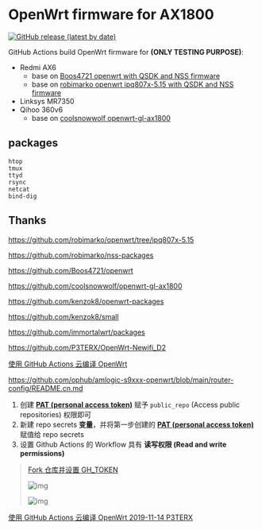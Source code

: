 # OpenWrt firmware for AX1800

[![GitHub release (latest by date)](https://img.shields.io/github/v/release/lvii/OpenWrt-AX1800?style=for-the-badge&label=Download)](https://github.com/lvii/OpenWrt-AX1800/releases/latest)

GitHub Actions build OpenWrt firmware for **(ONLY TESTING PURPOSE)**:

- Redmi AX6
  - base on [Boos4721 openwrt with QSDK and NSS firmware](https://github.com/Boos4721/openwrt)
  - base on [robimarko openwrt ipq807x-5.15 with QSDK and NSS firmware](https://github.com/robimarko/openwrt/tree/ipq807x-5.15)
- Linksys MR7350
- Qihoo 360v6
  - base on [coolsnowwolf openwrt-gl-ax1800](https://github.com/coolsnowwolf/openwrt-gl-ax1800)

## packages

    htop
    tmux
    ttyd
    rsync
    netcat
    bind-dig

## Thanks

<https://github.com/robimarko/openwrt/tree/ipq807x-5.15>

<https://github.com/robimarko/nss-packages>

<https://github.com/Boos4721/openwrt>

<https://github.com/coolsnowwolf/openwrt-gl-ax1800>

<https://github.com/kenzok8/openwrt-packages>

<https://github.com/kenzok8/small>

<https://github.com/immortalwrt/packages>

<https://github.com/P3TERX/OpenWrt-Newifi_D2>

[使用 GitHub Actions 云编译 OpenWrt](https://github.com/ophub/amlogic-s9xxx-openwrt/blob/main/router-config/README.cn.md)

<https://github.com/ophub/amlogic-s9xxx-openwrt/blob/main/router-config/README.cn.md>

1. 创建 [**PAT (personal access token)**](https://docs.github.com/cn/authentication/keeping-your-account-and-data-secure/creating-a-personal-access-token) 赋予 `public_repo` (Access public repositories) 权限即可
2. 新建 repo secrets **变量**，并将第一步创建的 [**PAT (personal access token)**](https://docs.github.com/cn/authentication/keeping-your-account-and-data-secure/creating-a-personal-access-token) 赋值给 repo secrets
3. 设置 Github Actions 的 Workflow 具有 **读写权限 (Read and write permissions)**

> [Fork 仓库并设置 GH_TOKEN](https://github.com/ophub/amlogic-s9xxx-openwrt/blob/main/router-config/README.cn.md#3-fork-仓库并设置-gh_token)
>
> ![img](https://user-images.githubusercontent.com/68696949/167579714-fdb331f3-5198-406f-b850-13da0024b245.png)
>
> ![img](https://user-images.githubusercontent.com/68696949/167585338-841d3b05-8d98-4d73-ba72-475aad4a95a9.png)

[使用 GitHub Actions 云编译 OpenWrt 2019-11-14 P3TERX](https://p3terx.com/archives/build-openwrt-with-github-actions.html)

